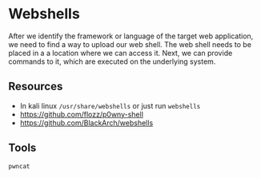 # Webshells


After we identify the framework or language of the target web application, we need to find a way to upload our web shell.
The web shell needs to be placed in a a location where we can access it.
Next, we can provide commands to it, which are executed on the underlying system.
 


## Resources
- In kali linux `/usr/share/webshells` or just run `webshells`
- <https://github.com/flozz/p0wny-shell>
- <https://github.com/BlackArch/webshells>



## Tools
`pwncat`


